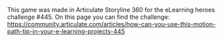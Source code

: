 This game was made in Articulate Storyline 360 for the eLearning heroes challenge #445.
On this page you can find the challenge: https://community.articulate.com/articles/how-can-you-use-this-motion-path-tip-in-your-e-learning-projects-445
